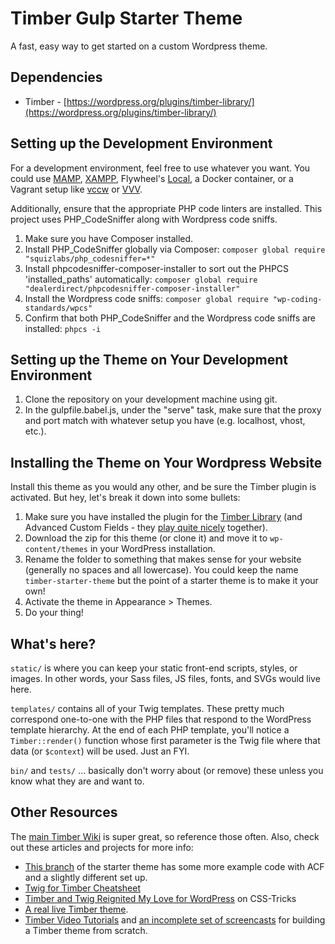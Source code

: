 
# Timber Gulp Starter Theme
A fast, easy way to get started on a custom Wordpress theme.

## Dependencies
- Timber - [https://wordpress.org/plugins/timber-library/](https://wordpress.org/plugins/timber-library/)

## Setting up the Development Environment

For a development environment, feel free to use whatever you want. You could use [MAMP](https://www.mamp.info/en/mamp/), [XAMPP](https://www.apachefriends.org/index.html), Flywheel's [Local](https://localwp.com/), a Docker container, or a Vagrant setup like [vccw](http://vccw.cc/) or [VVV](https://varyingvagrantvagrants.org/).

Additionally, ensure that the appropriate PHP code linters are installed. This project uses PHP_CodeSniffer along with Wordpress code sniffs.

1. Make sure you have Composer installed.
2. Install PHP_CodeSniffer globally via Composer:
`composer global require "squizlabs/php_codesniffer=*"`
3. Install phpcodesniffer-composer-installer to sort out the PHPCS 'installed_paths' automatically:
`composer global require "dealerdirect/phpcodesniffer-composer-installer"`
4. Install the Wordpress code sniffs:
`composer global require "wp-coding-standards/wpcs"`
5. Confirm that both PHP_CodeSniffer and the Wordpress code sniffs are installed:
`phpcs -i`

## Setting up the Theme on Your Development Environment

1. Clone the repository on your development machine using git.
2. In the gulpfile.babel.js, under the "serve" task, make sure that the proxy and port match with whatever setup you have (e.g. localhost, vhost, etc.).

## Installing the Theme on Your Wordpress Website

Install this theme as you would any other, and be sure the Timber plugin is activated. But hey, let's break it down into some bullets:

1. Make sure you have installed the plugin for the [Timber Library](https://wordpress.org/plugins/timber-library/) (and Advanced Custom Fields - they [play quite nicely](https://timber.github.io/docs/guides/acf-cookbook/#nav) together). 
2. Download the zip for this theme (or clone it) and move it to `wp-content/themes` in your WordPress installation. 
3. Rename the folder to something that makes sense for your website (generally no spaces and all lowercase). You could keep the name `timber-starter-theme` but the point of a starter theme is to make it your own!
4. Activate the theme in Appearance >  Themes.
5. Do your thing!

## What's here?

`static/` is where you can keep your static front-end scripts, styles, or images. In other words, your Sass files, JS files, fonts, and SVGs would live here.

`templates/` contains all of your Twig templates. These pretty much correspond one-to-one with the PHP files that respond to the WordPress template hierarchy. At the end of each PHP template, you'll notice a `Timber::render()` function whose first parameter is the Twig file where that data (or `$context`) will be used. Just an FYI.

`bin/` and `tests/` ... basically don't worry about (or remove) these unless you know what they are and want to.

## Other Resources

The [main Timber Wiki](https://github.com/jarednova/timber/wiki) is super great, so reference those often. Also, check out these articles and projects for more info:

* [This branch](https://github.com/laras126/timber-starter-theme/tree/tackle-box) of the starter theme has some more example code with ACF and a slightly different set up.
* [Twig for Timber Cheatsheet](http://notlaura.com/the-twig-for-timber-cheatsheet/)
* [Timber and Twig Reignited My Love for WordPress](https://css-tricks.com/timber-and-twig-reignited-my-love-for-wordpress/) on CSS-Tricks
* [A real live Timber theme](https://github.com/laras126/yuling-theme).
* [Timber Video Tutorials](http://timber.github.io/timber/#video-tutorials) and [an incomplete set of screencasts](https://www.youtube.com/playlist?list=PLuIlodXmVQ6pkqWyR6mtQ5gQZ6BrnuFx-) for building a Timber theme from scratch.

